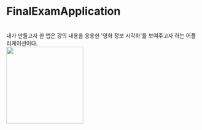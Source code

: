 # FinalExamApplication
<html>
<body>
<br>
내가 만들고자 한 앱은 강의 내용을 응용한 '영화 정보 시각화'를 보여주고자 하는 어플리케이션이다.
<br>

<div>
  <img width="200" src="https://user-images.githubusercontent.com/70988772/101243996-24878900-3747-11eb-9e09-26ac408e78e8.png">
  
